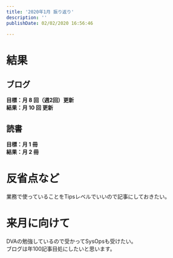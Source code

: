 ```yaml
---
title: '2020年1月 振り返り'
description: ''
publishDate: 02/02/2020 16:56:46

---
```

<h1>結果</h1>

<h2>ブログ</h2>

<p><strong>目標：月 8 回（週2回）更新</strong><br />
<strong>結果：月 10 回 更新</strong></p>

<h2>読書</h2>

<p><strong>目標：月 1 冊</strong><br />
<strong>結果：月 2 冊</strong></p>

<h1>反省点など</h1>

<p>業務で使っていることをTipsレベルでいいので記事にしておきたい。</p>

<h1>来月に向けて</h1>

<p>DVAの勉強しているので受かってSysOpsも受けたい。<br />
ブログは年100記事目処にしたいと思います。</p>

